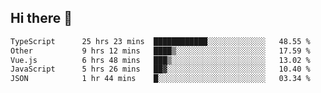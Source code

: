 ## Hi there 👋

<!--START_SECTION:waka-->

```txt
TypeScript      25 hrs 23 mins  ████████████░░░░░░░░░░░░░   48.55 %
Other           9 hrs 12 mins   ████▒░░░░░░░░░░░░░░░░░░░░   17.59 %
Vue.js          6 hrs 48 mins   ███▒░░░░░░░░░░░░░░░░░░░░░   13.02 %
JavaScript      5 hrs 26 mins   ██▓░░░░░░░░░░░░░░░░░░░░░░   10.40 %
JSON            1 hr 44 mins    █░░░░░░░░░░░░░░░░░░░░░░░░   03.34 %
```

<!--END_SECTION:waka-->
